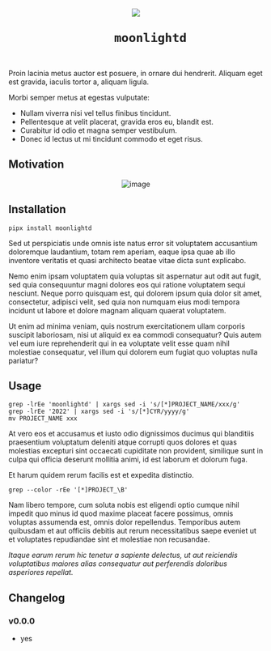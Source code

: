 <h1 align="center">
  <img src="https://user-images.githubusercontent.com/50381946/167810957-14b78013-00cf-436e-b535-d2b89f881c44.png">
  <br>
  <code>
    moonlightd
  </code>
  <br>
</h1>

Proin lacinia metus auctor est posuere, in ornare dui hendrerit. Aliquam eget est gravida, iaculis tortor a, aliquam ligula.

Morbi semper metus at egestas vulputate:

- Nullam viverra nisi vel tellus finibus tincidunt.
- Pellentesque at velit placerat, gravida eros eu, blandit est.
- Curabitur id odio et magna semper vestibulum.
- Donec id lectus ut mi tincidunt commodo et eget risus.


## Motivation

<div align="center">

![image](https://user-images.githubusercontent.com/50381946/190855236-6804df02-7f64-46a7-890a-9e0b60df7969.png)

</div>

## Installation

    pipx install moonlightd

Sed ut perspiciatis unde omnis iste natus error sit voluptatem accusantium doloremque laudantium, totam rem aperiam, eaque ipsa quae ab illo inventore veritatis et quasi architecto beatae vitae dicta sunt explicabo. 

Nemo enim ipsam voluptatem quia voluptas sit aspernatur aut odit aut fugit, sed quia consequuntur magni dolores eos qui ratione voluptatem sequi nesciunt. Neque porro quisquam est, qui dolorem ipsum quia dolor sit amet, consectetur, adipisci velit, sed quia non numquam eius modi tempora incidunt ut labore et dolore magnam aliquam quaerat voluptatem.

Ut enim ad minima veniam, quis nostrum exercitationem ullam corporis suscipit laboriosam, nisi ut aliquid ex ea commodi consequatur? Quis autem vel eum iure reprehenderit qui in ea voluptate velit esse quam nihil molestiae consequatur, vel illum qui dolorem eum fugiat quo voluptas nulla pariatur?

## Usage

    grep -lrEe 'moonlightd' | xargs sed -i 's/[*]PROJECT_NAME/xxx/g'
    grep -lrEe '2022' | xargs sed -i 's/[*]CYR/yyyy/g'
    mv PROJECT_NAME xxx

At vero eos et accusamus et iusto odio dignissimos ducimus qui blanditiis praesentium voluptatum deleniti atque corrupti quos dolores et quas molestias excepturi sint occaecati cupiditate non provident, similique sunt in culpa qui officia deserunt mollitia animi, id est laborum et dolorum fuga. 

Et harum quidem rerum facilis est et expedita distinctio.

    grep --color -rEe '[*]PROJECT_\B'

Nam libero tempore, cum soluta nobis est eligendi optio cumque nihil impedit quo minus id quod maxime placeat facere possimus, omnis voluptas assumenda est, omnis dolor repellendus. Temporibus autem quibusdam et aut officiis debitis aut rerum necessitatibus saepe eveniet ut et voluptates repudiandae sint et molestiae non recusandae. 

_Itaque earum rerum hic tenetur a sapiente delectus, ut aut reiciendis voluptatibus maiores alias consequatur aut perferendis doloribus asperiores repellat._

## Changelog

### v0.0.0

- yes
